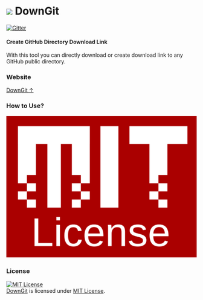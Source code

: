 <h1> <img src="https://github.com/samuelbetio/DownGit/blob/master/res/images/downgit.png" width="20" height=auto /> DownGit </h1>

[![Gitter](https://badges.gitter.im/samuelbetio/DownGit.svg)](https://gitter.im/DownGit/Lobby?utm_source=badge&utm_medium=badge&utm_campaign=pr-badge)

#### Create GitHub Directory Download Link

With this tool you can directly download or create download link to any GitHub public directory.

### Website

[DownGit ↑](https://samuelbetio.github.io/DownGit)

### How to Use?

![DownGit User Manual](https://raw.githubusercontent.com/samuelbetio/Studio.com/master/MIT.png)

### License
<a rel="license" href="https://opensource.org/licenses/MIT"><img alt="MIT License" src="https://cloud.githubusercontent.com/assets/5456665/18950087/fbe0681a-865f-11e6-9552-e59d038d5913.png" width="60em" height=auto/></a><br/><a href="https://github.com/samuelbetio/DownGit">DownGit</a> is licensed under <a rel="license" href="https://opensource.org/licenses/MIT">MIT License</a>.
